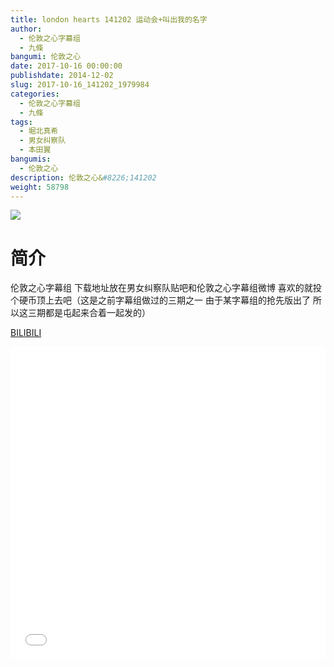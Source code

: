 ```yaml
---
title: london hearts 141202 运动会+叫出我的名字
author: 
  - 伦敦之心字幕组
  - 九條
bangumi: 伦敦之心
date: 2017-10-16 00:00:00
publishdate: 2014-12-02
slug: 2017-10-16_141202_1979984
categories: 
  - 伦敦之心字幕组
  - 九條
tags: 
  - 堀北真希
  - 男女纠察队
  - 本田翼
bangumis: 
  - 伦敦之心
description: 伦敦之心&#8226;141202
weight: 58798
---
```


![](https://i.imgur.com/XSMlTq9.jpg)

# 简介  
伦敦之心字幕组 下载地址放在男女纠察队贴吧和伦敦之心字幕组微博 喜欢的就投个硬币顶上去吧（这是之前字幕组做过的三期之一 由于某字幕组的抢先版出了 所以这三期都是屯起来合着一起发的）

  [BILIBILI](https://www.bilibili.com/video/av1979984/)


<div class="vcontainer">  <iframe class='video' src="//www.bilibili.com/html/html5player.html?cid=3060158&aid=1979984" width="100%" height="500" frameborder="0" allowfullscreen="allowfullscreen"></iframe></div>

